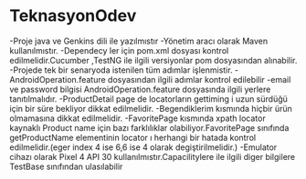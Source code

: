 # TeknasyonOdev
-Proje java ve Genkins dili ile yazılmıstır
-Yönetim aracı olarak Maven kullanılmıstır.
-Dependecy ler için pom.xml dosyası kontrol edilmelidir.Cucumber ,TestNG ile ilgili versiyonlar pom dosyasından alınabilir.
-Projede tek bir senaryoda istenilen tüm adımlar işlenmistir.
-AndroidOperation.feature dosyasından ilgili adımlar kontrol edilebilir
-email ve password bilgisi AndroidOperation.feature dosyasında ilgili yerlere tanıtılmalıdır.
-ProductDetail page de locatorların gettiming i uzun sürdüğü için bir süre bekliyor dikkat edilmelidir.
-Begendiklerim kısmında hiçbir ürün olmamasına dikkat edilmelidir.
-FavoritePage kısmında xpath locator kaynaklı Product name için bazı farklılıklar olabiliyor.FavoritePage sınıfında getProductName elementinin locator ı herhangi bir hatada kontrol edilmelidir.(eger index 4 ise 6,6 ise 4 olarak degiştirilmelidir.)
-Emulator cihazı olarak Pixel 4 API 30 kullanılmıstır.Capacilitylere ile ilgili diger bilgilere TestBase sınıfından ulasılabilir
